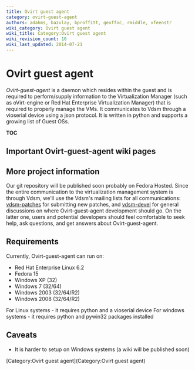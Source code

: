```yaml
---
title: Ovirt guest agent
category: ovirt-guest-agent
authors: adahms, bazulay, bproffitt, geoffoc, rmiddle, vfeenstr
wiki_category: Ovirt guest agent
wiki_title: Category:Ovirt guest agent
wiki_revision_count: 10
wiki_last_updated: 2014-07-21
---
```


# Ovirt guest agent

*Ovirt-guest-agent* is a daemon which resides within the guest and is required to perform/supply information to the Virtualization Manager (such as oVirt-engine or Red Hat Enterprise Virtualization Manager) that is required to properly manage the VMs. It communicates to Vdsm through a vioserial device using a json protocol. It is written in python and supports a growing list of Guest OSs.

__TOC__

## Important Ovirt-guest-agent wiki pages

## More project information

Our git repository will be published soon probably on Fedora Hosted.
Since the entire communication to the virtualization management system is through Vdsm, we'll use the Vdsm's mailing lists for all communications: [vdsm-patches](https://fedorahosted.org/mailman/listinfo/vdsm-patches) for submitting new patches, and [vdsm-devel](https://fedorahosted.org/mailman/listinfo/vdsm-devel) for general discussions on where Ovirt-guest-agent development should go. On the latter one, users and potential developers should feel comfortable to seek help, ask questions, and get answers about Ovirt-guest-agent.

## Requirements

Currently, Ovirt-guest-agent can run on:

*   Red Hat Enterprise Linux 6.2
*   Fedora 15
*   Windows XP (32)
*   Windows 7 (32/64)
*   Windows 2003 (32/64/R2)
*   Windows 2008 (32/64/R2)

For Linux systems - it requires python and a vioserial device
For windows systems - it requires python and pywin32 packages installed

## Caveats

*   It is harder to setup on Windows systems (a wiki will be published soon)

[Category:Ovirt guest agent](Category:Ovirt guest agent)
